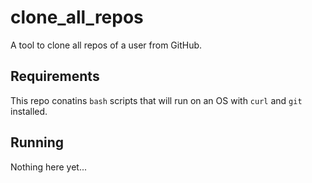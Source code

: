 # clone\_all\_repos

A tool to clone all repos of a user from GitHub.

## Requirements

This repo conatins `bash` scripts that will run on an OS with `curl` and `git` installed.

## Running

Nothing here yet...
